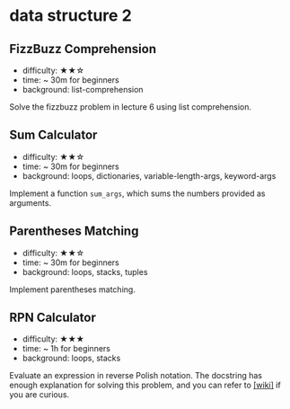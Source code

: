 # data structure 2

## FizzBuzz Comprehension

- difficulty: ★★☆
- time: ~ 30m for beginners
- background: list-comprehension

Solve the fizzbuzz problem in lecture 6 using list comprehension.

## Sum Calculator

- difficulty: ★★☆
- time: ~ 30m for beginners
- background: loops, dictionaries, variable-length-args, keyword-args

Implement a function `sum_args`, which sums the numbers provided as arguments.

## Parentheses Matching

- difficulty: ★★☆
- time: ~ 30m for beginners
- background: loops, stacks, tuples

Implement parentheses matching.

## RPN Calculator

- difficulty: ★★★
- time: ~ 1h for beginners
- background: loops, stacks

Evaluate an expression in reverse Polish notation. The docstring has enough explanation for solving this problem, and you can refer to [[wiki]](https://en.wikipedia.org/wiki/Reverse_Polish_notation) if you are curious.
